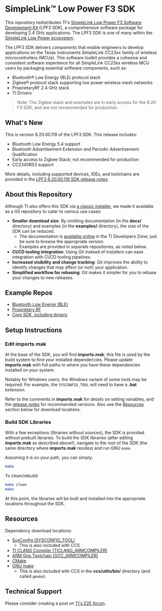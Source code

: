 # SimpleLink™ Low Power F3 SDK

This repository redistributes TI's [SimpleLink Low Power F3 Software Development
Kit](https://www.ti.com/tool/download/SIMPLELINK-LOWPOWER-F3-SDK) (LPF3 SDK), a
comprehensive software package for developing 2.4 GHz applications. The LPF3 SDK
is one of many within the [SimpleLink Low Power
ecosystem](https://www.ti.com/tool/SIMPLELINK-LOWPOWER-SDK).

The LPF3 SDK delivers components that enable engineers to develop applications
on the Texas Instruments SimpleLink CC23xx family of wireless microcontrollers
(MCUs). This software toolkit provides a cohesive and consistent software
experience for all SimpleLink CC23xx wireless MCU users by packaging essential
software components, such as:

* Bluetooth® Low Energy (BLE) protocol stack
* Zigbee® protocol stack supporting low power wireless mesh networks
* ProprietaryRF 2.4 GHz stack
* TI Drivers

> Note: The Zigbee stack and examples are in early access for the 8.20 F3 SDK,
> and are not recommended for production.

## What's New

This is version 8.20.00.119 of the LPF3 SDK. This release includes:

* Bluetooth Low Energy 5.4 support
* Bluetooth Advertisement Extension and Periodic Advertisement Qualification
* Early access to Zigbee Stack; not recommended for production
* CC2340R53 support

More details, including supported devices, IDEs, and toolchains are provided in
the [LPF3 8.20.00.119 SDK release notes][sdk release notes].

## About this Repository

Although TI also offers this SDK via [a classic
installer](https://www.ti.com/tool/download/SIMPLELINK-LOWPOWER-F3-SDK), we made
it available as a Git repository to cater to various use cases:

* **Smaller download size**: By omitting documentation (in the **docs/**
  directory) and examples (in the **examples/** directory), the size of the SDK
  can be reduced.
  * The documentation is [available online][sdk docs] in the TI Developers Zone;
    just be sure to browse the appropriate version.
  * Examples are provided in separate repositories, as noted below.
* **CI/CD tooling integration**: Using Git instead of installers can ease
  integration with CI/CD tooling pipelines.
* **Increased visibility and change tracking**: Git improves the ability to
  identify changes that may affect (or not!) your application.
* **Simplified workflow for rebasing**: Git makes it simpler for you to rebase
  your changes to new releases.

## Example Repos

* [Bluetooth Low Energy
  (BLE)](https://github.com/TexasInstruments/simplelink-ble5stack-examples)
* [Proprietary
  RF](https://github.com/TexasInstruments/simplelink-prop_rf-examples)
* [Core SDK, including
  drivers](https://github.com/TexasInstruments/simplelink-coresdk-examples)

## Setup Instructions

### Edit **imports.mak**

At the base of the SDK, you will find **imports.mak**; this file is used by the
build system to find your installed dependencies. Please update **imports.mak**
with full paths to where you have these dependencies installed on your system.

Notably for Windows users, the _Windows_ variant of some tools may be required.
For example, the `SYSCONFIG_TOOL` will need to have a **.bat** extension.

Refer to the comments in **imports.mak** for details on setting variables, and
the [release notes][sdk release notes] for recommended versions. Also see the
[Resources](#resources) section below for download locations.

### Build SDK Libraries

With a few exceptions (libraries without sources), the SDK is provided without
prebuilt libraries. To build the SDK libraries (after editing **imports.mak** as
described above!), navigate to the root of the SDK (the same directory where
**imports.mak** resides) and run GNU `make`.

Assuming it is on your path, you can simply:

```bash
make
```

To clean/rebuild:

```bash
make clean
make
```

At this point, the libraries will be built and installed into the appropriate
locations throughout the SDK.

## Resources

Dependency download locations:

* [SysConfig (SYSCONFIG_TOOL)][sysconfig download]
  * This is also included with CCS
* [TI CLANG Compiler (TICLANG_ARMCOMPILER)][ticlang download]
* [ARM Gnu Toolchain (GCC_ARMCOMPILER)][gcc download]
* [CMake](https://cmake.org/)
* [GNU make](https://www.gnu.org/software/make/)
  * This is also included with CCS in the **ccs/utils/bin/** directory (and
    called `gmake`).

## Technical Support

Please consider creating a post on [TI's E2E forum](https://e2e.ti.com).

[sdk release notes]: https://dev.ti.com/tirex/explore/node?node=A__ADMjnimJ4C5BfFnmM3X-jg__com.ti.SIMPLELINK_LOWPOWER_F3_SDK__58mgN04__8.20.00.119
[sdk docs]: https://dev.ti.com/tirex/explore/node?node=A__AHaph7YfvcrVy2cDlmb4sQ__com.ti.SIMPLELINK_LOWPOWER_F3_SDK__58mgN04__8.20.00.119
[sysconfig download]: https://www.ti.com/tool/SYSCONFIG
[ticlang download]: https://www.ti.com/tool/download/ARM-CGT-CLANG
[gcc download]: https://developer.arm.com/downloads/-/arm-gnu-toolchain-downloads
